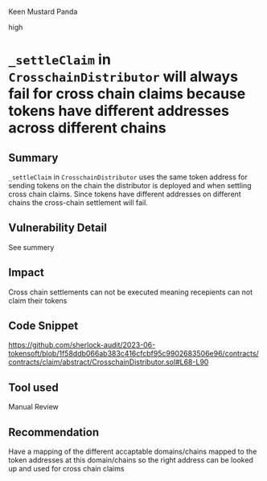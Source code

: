 Keen Mustard Panda

high

# `_settleClaim` in `CrosschainDistributor` will always fail for cross chain claims because tokens have different addresses across different chains

## Summary

`_settleClaim` in `CrosschainDistributor` uses the same token address for sending tokens on the chain the distributor is deployed and when settling cross chain claims. Since tokens have different addresses on different chains the cross-chain settlement will fail.

## Vulnerability Detail

See summery

## Impact

Cross chain settlements can not be executed meaning recepients can not claim their tokens

## Code Snippet

https://github.com/sherlock-audit/2023-06-tokensoft/blob/1f58ddb066ab383c416cfcbf95c9902683506e96/contracts/contracts/claim/abstract/CrosschainDistributor.sol#L68-L90

## Tool used

Manual Review

## Recommendation

Have a mapping of the different accaptable domains/chains mapped to the token addresses at this domain/chains so the right address can be looked up and used for cross chain claims

